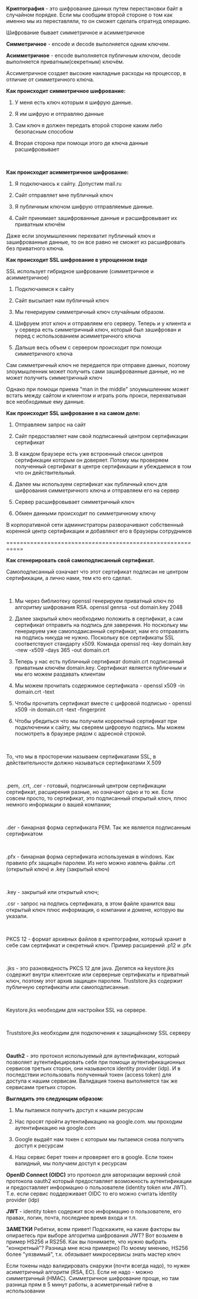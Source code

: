 **Криптография** - это шифрование данных путем перестановки байт в
случайном порядке. Если мы сообщим второй стороне о том как именно мы из
переставляли, то он сможет сделать отратнуд операцию.

Шифрование бывает симметричное и асимметричное

**Симметричное** - encode и decode выполняется одним ключем.

**Асимметричное** - encode выполняется публичным ключом, decode
выполняется приватным(секретным) ключём.

Ассиметричное создает высокие накладные расходы на процессор, в отличие
от симметричного ключа.

**Как происходит симметричное шифрование:**

1. У меня есть ключ которым я шифрую данные.

2. Я им шифрую и отправляю данные

3. Сам ключ я должен передать второй стороне каким либо безопасным
   способом

4. Вторая сторона при помощи этого де ключа данные расшифровывает

 

**Как происходит асимметричное шифрование:**

1. Я подключаюсь к сайту. Допустим mail.ru

2. Сайт отправляет мне публичный ключ  

3. Я публичным ключом шифрую отправляемые данные.

4. Сайт принимает зашифрованные данные и расшифровывает их приватным
   ключём  


Даже если злоумышленник перехватит публичный ключ и зашифрованные
данные, то он все равно не сможет из расшифровать без приватного ключа.

**Как происходит SSL шифрование в упрощенном виде**

SSL использует гибридное шифрование (симметричное и асимметричное)

1. Подключаемся к сайту

2. Сайт высылает нам публичный ключ

3. Мы генерируем симметричный ключ случайным образом.

4. Шифруем этот ключ и отправляем его серверу. Теперь и у клиента и у
   сервера есть симметричный ключ, который был зашифрован и перед с
   использованием асимметричного ключа

1. Дальше весь объем с сервером происходит при помощи симметричного
   ключа

Сам симметричный ключ не передается при отправке данных, поэтому
злоумышленник может получить сами зашифрованные данные, но не может
получить симметричный ключ


Однако при помощи приема "man in the middle" злоумышленник может встать
между сайтом и клиентом и играть роль прокси, перехватывая все
необходимые ему данные.


**Как происходит SSL шифрование в на самом деле:**

1. Отправляем запрос на сайт

2. Сайт предоставляет нам свой подписанный центром сертификации
   сертификат

3. В каждом браузере есть уже встроенный список центров сертификации
   которым он доверяет. Потому мы проверяем полученный сертификат в центре
   сертификации и убеждаемся в том что он действительный.

4. Далее мы используем сертификат как публичный ключ для шифрования
   симметричного ключа и отправляем его на сервер

5. Сервер расшифровывает симметричный ключ

6. Обмен данными происходит по симметричному ключу


В корпоративной сети администраторы разворачивают собственный коренной
центр сертификации и добавляют его в браузеры сотрудников


===========================================================

**Как сгенерировать свой самоподписанный сертификат.**

Самоподписанный означает что этот сертификат подписан не центром
сертификации, а лично нами, тем кто его сделал.

 

1. Мы через библиотеку openssl генерируем приватный ключ по алгоритму
   шифрования RSA. openssl genrsa -out domain.key 2048

1. Далее закрытый ключ необходимо положить в сертификат, а сам
   сертификат отправить на подпись для заверения. Но поскольку мы
   генерируем уже самоподаисанный сертификат, нам его отправлять на подпись
   никуда не нужно. Поскольку все сертификаты SSL соответствуют стандарту
   x509. Команда openssl req -key domain.key -new -x509 -days 365 -out
   domain.crt

1. Теперь у нас есть публичный сертификат domain.crt подписанный
   приватным ключём domain.key. Сертификат является публичным и мы его
   можем раздавать клиентам

1. Мы можем прочитать содержимое сертификата - openssl x509 -in
   domain.crt -text

1. Чтобы прочитать сертификат вместе с цифровой подписью - openssl x509
   -in domain.crt -text -fingerprint

1. Чтобы убедиться что мы получили корректный сертификат при подключении
   к сайту, мы сверяем цифровую подпись. Мы можем посмотреть в браузере
   рядом с адресной строкой.

 

То, что мы в просторечии называем сертификатами SSL, в действительности
должно называться сертификатами X.509

 

.pem, .crt, .cer - готовый, подписанный центром сертификации сертификат,
расширения разные, но означают одно и то же. Если совсем просто, то
сертификат, это подписанный открытый ключ, плюс немного информации о
вашей компании;

 

.der - бинарная форма сертификата PEM. Так же является подписанным
сертификатом

 

.pfx - бинарная форма сертификата используемая в windows. Как правило
pfx защищён паролем. Из него можно извлечь файлы .crt (открытый ключ) и
.key (закрытый ключ)

 

.key - закрытый или открытый ключ;

.csr - запрос на подпись сертификата, в этом файле хранится ваш открытый
ключ плюс информация, о компании и домене, которую вы указали.

 

PKCS 12 - формат архивных файлов в криптографии, который хранит в себе
сам сертификат и секретный ключ. Пример расширений .p12 и .pfx

 

.jks - это разновидность PKCS 12 для java. Делятся на keystore.jks
содержит внутри клиентские или серверные сертификаты и приватный ключ,
поэтому этот архив защищен паролем. Truststore.jks содержит публичную
сертификаты или самоподписанные.

 

Keystore.jks необходим для настройки SSL на сервере.

 

Truststore.jks необходим для подключения к защищённому SSL серверу

 

**Oauth2** - это протокол используемый для аутентификации, который позволяет аутентифицировать себя
при помощи аутентификационных сервисов третьих сторон, они называются
identity provider (idp). И в последствии использовать полученный токен (access token)
для доступа к нашим сервисам. Валидация токена выполняется так же
сервисами третьих сторон.


**Выглядить это следующим образом:**

1. Мы пытаемся получить доступ к нашим ресурсам

2. Нас просят пройти аутентификацию на google.com. мы проходим
   аутентификацию на google.com

3. Google выдаёт нам токен с которым мы пытаемся снова получить доступ к
   ресурсам

4. Наш сервис берет токен и проверяет его в google. Если токен валидный,
   мы получаем доступ к ресурсам


**OpenID Connect (OIDC)** это протокол для авторизации верхний слой протокола oauth2 который
предоставляет возможность аутентификации и предоставляет информацию о пользователе (identity token или JWT). Т.е. если
сервис поддерживает OIDC то его можно считать identity provider (idp)

**JWT** - identity token содержит всю информацию о пользователе, его правах, логин, почта, последнее время входа и т.п.

**ЗАМЕТКИ**
Ребятки, всем привет!
Подскажите, на какие факторы вы опираетесь при выборе алгоритма шифрования JWT?
Вот возьмем в пример HS256 и RS256. Как вы понимаете, что нужно выбрать "конкретный"?
Разница мне ясна примерно) По моему мнению, HS256 более "уязвимый", т.к. обязывает микросервисы знать мастер ключ

Если токены надо валидировать снаружи (почти всегда надо), то нужен асиметричный алгоритм (RSA, EC).
Если не надо - можно симметричный (HMAC). Симметричное шифрование проще, но там разница прям в 5 минут работы, а асиметричный гибче в использовании
